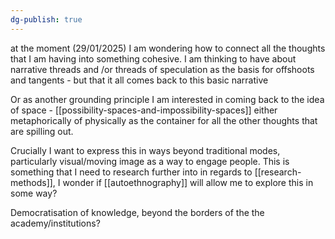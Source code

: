 ```yaml
---
dg-publish: true
---
```

at the moment (29/01/2025) I am wondering how to connect all the thoughts that I am having into something cohesive. I am thinking to have about narrative threads and /or threads of speculation as the basis for offshoots and tangents - but that it all comes back to this basic narrative

Or as another grounding principle I am interested in coming back to the idea of space - [[possibility-spaces-and-impossibility-spaces]] either metaphorically of physically as the container for all the other thoughts that are spilling out.

Crucially I want to express this in ways beyond traditional modes, particularly visual/moving image as a way to engage people. This is something that I need to research further into in regards to [[research-methods]], I wonder if [[autoethnography]] will allow me to explore this in some way?

Democratisation of knowledge, beyond the borders of the the academy/institutions?


